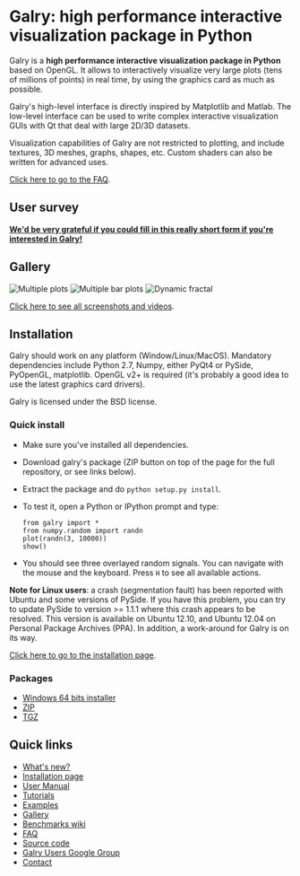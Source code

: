 Galry: high performance interactive visualization package in Python
===================================================================

Galry is a **high performance interactive visualization package in 
Python** based on OpenGL.
It allows to interactively visualize very large plots (tens of millions of
points) in real time, by using the graphics card as much as possible.

Galry's high-level interface is directly inspired by Matplotlib and Matlab.
The low-level interface can be used to write complex interactive visualization
GUIs with Qt that deal with large 2D/3D datasets.

Visualization capabilities of Galry are not restricted to plotting, and 
include textures, 3D meshes, graphs, shapes, etc. Custom shaders can also be
written for advanced uses.

[Click here to go to the FAQ](https://github.com/rossant/galry/blob/master/docs/faq.md).


User survey
-----------

[**We'd be very grateful if you could fill in this really short form if you're interested in Galry!**](https://docs.google.com/spreadsheet/viewform?formkey=dE5qZldRN3pvY2NEaXRhb2J4UDhoYWc6MQ#gid=0)


Gallery
-------

![Multiple plots](https://raw.github.com/rossant/galry/master/images/thumbnails/img0.jpg)
![Multiple bar plots](https://raw.github.com/rossant/galry/master/images/thumbnails/img1.jpg)
![Dynamic fractal](https://raw.github.com/rossant/galry/master/images/thumbnails/img5.jpg)

[Click here to see all screenshots and videos](https://github.com/rossant/galry/blob/master/docs/gallery.md).


Installation
------------

Galry should work on any platform (Window/Linux/MacOS).
Mandatory dependencies include Python 2.7, Numpy, either PyQt4 or PySide,
PyOpenGL, matplotlib. OpenGL v2+ is required (it's probably a good idea to
use the latest graphics card drivers).

Galry is licensed under the BSD license.

### Quick install

  * Make sure you've installed all dependencies.
  * Download galry's package (ZIP button on top of the page for the full
    repository, or see links below).
  * Extract the package and do `python setup.py install`.
  * To test it, open a Python or IPython prompt and type:
    
        from galry import *
        from numpy.random import randn
        plot(randn(3, 10000))
        show()
    
  * You should see three overlayed random signals. You can navigate with the
    mouse and the keyboard. Press `H` to see all available actions.

**Note for Linux users**: a crash (segmentation fault) has been reported with
Ubuntu and some versions of PySide. If you have this problem, you can try to
update PySide to version >= 1.1.1 where this crash appears to be resolved.
This version is available on Ubuntu 12.10, and Ubuntu 12.04 on 
Personal Package Archives (PPA).
In addition, a work-around for Galry is on its way.

    
[Click here to go to the installation page](https://github.com/rossant/galry/wiki/Installation).

### Packages

  * [Windows 64 bits installer](http://galry.rossant.net/galry-0.1.0.dev.win-amd64.exe)
  * [ZIP](http://galry.rossant.net/galry-0.1.0.dev.tar.gz)
  * [TGZ](http://galry.rossant.net/galry-0.1.0.dev.zip)


Quick links
-----------

  * [What's new?](https://github.com/rossant/galry/blob/master/CHANGES.md)
  * [Installation page](https://github.com/rossant/galry/wiki/Installation)
  * [User Manual](https://github.com/rossant/galry/blob/master/docs/manual.md)
  * [Tutorials](https://github.com/rossant/galry/tree/master/tutorials)
  * [Examples](https://github.com/rossant/galry/tree/master/examples)
  * [Gallery](https://github.com/rossant/galry/blob/master/docs/gallery.md)
  * [Benchmarks wiki](https://github.com/rossant/galry/wiki/Benchmarks)
  * [FAQ](https://github.com/rossant/galry/blob/master/docs/faq.md)
  * [Source code](https://github.com/rossant/galry)
  * [Galry Users Google Group](https://groups.google.com/forum/?fromgroups#!forum/galry-users)
  * [Contact](http://cyrille.rossant.net)
  
  
